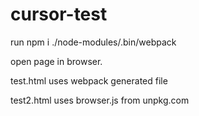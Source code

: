 # cursor-test

run npm i
./node-modules/.bin/webpack

open page in browser.

test.html uses webpack generated file

test2.html uses browser.js from unpkg.com
